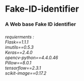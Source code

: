 # Fake-ID-identifier
<h3> A Web base Fake ID identifier <h3>
<h6> 
requierments : <br>
Flask==1.1.1 <br>
imutils==0.5.3<br>
Keras==2.4.0<br>
opencv-python==4.4.0.46<br>
Pillow==8.0.1<br>
tensorflow==2.3.1<br>
scikit-image==0.17.2<br>
<h6>
